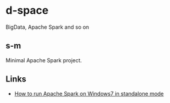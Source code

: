 # d-space
BigData, Apache Spark and so on

## s-m
Minimal Apache Spark project.

## Links
* [How to run Apache Spark on Windows7 in standalone mode](http://nishutayaltech.blogspot.ru/2015/04/how-to-run-apache-spark-on-windows7-in.html)